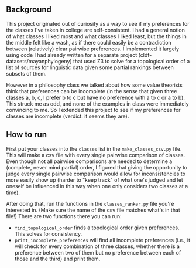 ## Background
This project originated out of curiosity as a way to see if my preferences for the classes I've taken in college are self-consistent. I had a general notion of what classes I liked most and what classes I liked least, but the things in the middle felt like a wash, as if there could easily be a contradiction between (relatively) clear pairwise preferences. I implemented it largely using code I had already written for a separate project (cldf-datasets/mayanphylogeny) that used Z3 to solve for a topological order of a list of sources for linguistic data given some partial rankings between subsets of them. 

However in a philosophy class we talked about how some value theorists think that preferences can be incomplete (in the sense that given three classes a, b, c, I prefer b to c but have no preference with a to c or a to b). This struck me as odd, and none of the examples in class were immediately convincing to me. So I extended this project to see if my preferences for classes are incomplete (verdict: it seems they are). 

## How to run
First put your classes into the `classes` list in the `make_classes_csv.py` file. This will make a csv file with every single pairwise comparison of classes. Even though not all pairwise comparisons are needed to determine a (complete, never mind partial) order, I figured that giving the opportunity to judge every single pairwise comparison would allow for inconsistencies to more easily show up (harder to "keep track" of what one's judged and let oneself be influenced in this way when one only considers two classes at a time). 

After doing that, run the functions in the `classes_ranker.py` file you're interested in. (Make sure the name of the csv file matches what's in that file!) There are two functions there you can run: 
- `find_topological_order` finds a topological order given preferences. This solves for consistency.
- `print_incomplete_preferences` will find all incomplete preferences (i.e., it will check for every combination of three classes, whether there is a preference between two of them but no preference between each of those and the third) and print them. 
